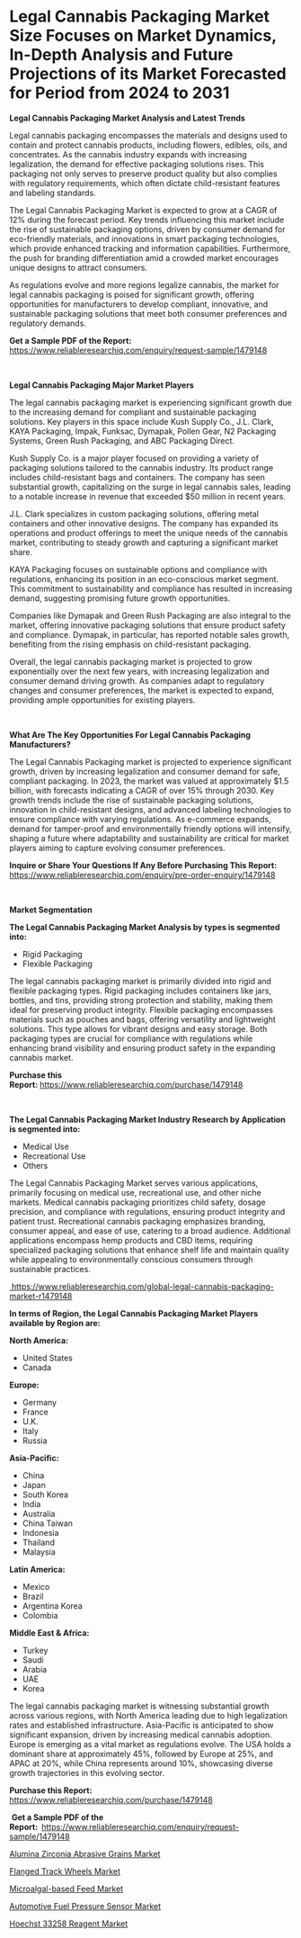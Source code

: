 <p><h1>Legal Cannabis Packaging Market Size Focuses on Market Dynamics, In-Depth Analysis and Future Projections of its Market Forecasted for Period from 2024 to 2031</h1></p><p><strong>Legal Cannabis Packaging Market Analysis and Latest Trends</strong></p>
<p><p>Legal cannabis packaging encompasses the materials and designs used to contain and protect cannabis products, including flowers, edibles, oils, and concentrates. As the cannabis industry expands with increasing legalization, the demand for effective packaging solutions rises. This packaging not only serves to preserve product quality but also complies with regulatory requirements, which often dictate child-resistant features and labeling standards.</p><p>The Legal Cannabis Packaging Market is expected to grow at a CAGR of 12% during the forecast period. Key trends influencing this market include the rise of sustainable packaging options, driven by consumer demand for eco-friendly materials, and innovations in smart packaging technologies, which provide enhanced tracking and information capabilities. Furthermore, the push for branding differentiation amid a crowded market encourages unique designs to attract consumers. </p><p>As regulations evolve and more regions legalize cannabis, the market for legal cannabis packaging is poised for significant growth, offering opportunities for manufacturers to develop compliant, innovative, and sustainable packaging solutions that meet both consumer preferences and regulatory demands.</p></p>
<p><strong>Get a Sample PDF of the Report:&nbsp;</strong> <a href="https://www.reliableresearchiq.com/enquiry/request-sample/1479148?utm_campaign=101&utm_medium=2&utm_source=Github&utm_content=ia&utm_term=28092024&utm_id=legal-cannabis-packaging">https://www.reliableresearchiq.com/enquiry/request-sample/1479148</a></p>
<p>&nbsp;</p>
<p><strong>Legal Cannabis Packaging Major Market Players</strong></p>
<p><p>The legal cannabis packaging market is experiencing significant growth due to the increasing demand for compliant and sustainable packaging solutions. Key players in this space include Kush Supply Co., J.L. Clark, KAYA Packaging, Impak, Funksac, Dymapak, Pollen Gear, N2 Packaging Systems, Green Rush Packaging, and ABC Packaging Direct.</p><p>Kush Supply Co. is a major player focused on providing a variety of packaging solutions tailored to the cannabis industry. Its product range includes child-resistant bags and containers. The company has seen substantial growth, capitalizing on the surge in legal cannabis sales, leading to a notable increase in revenue that exceeded $50 million in recent years.</p><p>J.L. Clark specializes in custom packaging solutions, offering metal containers and other innovative designs. The company has expanded its operations and product offerings to meet the unique needs of the cannabis market, contributing to steady growth and capturing a significant market share.</p><p>KAYA Packaging focuses on sustainable options and compliance with regulations, enhancing its position in an eco-conscious market segment. This commitment to sustainability and compliance has resulted in increasing demand, suggesting promising future growth opportunities.</p><p>Companies like Dymapak and Green Rush Packaging are also integral to the market, offering innovative packaging solutions that ensure product safety and compliance. Dymapak, in particular, has reported notable sales growth, benefiting from the rising emphasis on child-resistant packaging.</p><p>Overall, the legal cannabis packaging market is projected to grow exponentially over the next few years, with increasing legalization and consumer demand driving growth. As companies adapt to regulatory changes and consumer preferences, the market is expected to expand, providing ample opportunities for existing players.</p></p>
<p>&nbsp;</p>
<p><strong>What Are The Key Opportunities For Legal Cannabis Packaging Manufacturers?</strong></p>
<p><p>The Legal Cannabis Packaging market is projected to experience significant growth, driven by increasing legalization and consumer demand for safe, compliant packaging. In 2023, the market was valued at approximately $1.5 billion, with forecasts indicating a CAGR of over 15% through 2030. Key growth trends include the rise of sustainable packaging solutions, innovation in child-resistant designs, and advanced labeling technologies to ensure compliance with varying regulations. As e-commerce expands, demand for tamper-proof and environmentally friendly options will intensify, shaping a future where adaptability and sustainability are critical for market players aiming to capture evolving consumer preferences.</p></p>
<p><strong>Inquire or Share Your Questions If Any Before Purchasing This Report:</strong> <a href="https://www.reliableresearchiq.com/enquiry/pre-order-enquiry/1479148?utm_campaign=101&utm_medium=2&utm_source=Github&utm_content=ia&utm_term=28092024&utm_id=legal-cannabis-packaging">https://www.reliableresearchiq.com/enquiry/pre-order-enquiry/1479148</a></p>
<p>&nbsp;</p>
<p><strong>Market Segmentation</strong></p>
<p><strong>The Legal Cannabis Packaging Market Analysis by types is segmented into:</strong></p>
<p><ul><li>Rigid Packaging</li><li>Flexible Packaging</li></ul></p>
<p><p>The legal cannabis packaging market is primarily divided into rigid and flexible packaging types. Rigid packaging includes containers like jars, bottles, and tins, providing strong protection and stability, making them ideal for preserving product integrity. Flexible packaging encompasses materials such as pouches and bags, offering versatility and lightweight solutions. This type allows for vibrant designs and easy storage. Both packaging types are crucial for compliance with regulations while enhancing brand visibility and ensuring product safety in the expanding cannabis market.</p></p>
<p><strong>Purchase this Report:&nbsp;</strong><a href="https://www.reliableresearchiq.com/purchase/1479148?utm_campaign=101&utm_medium=2&utm_source=Github&utm_content=ia&utm_term=28092024&utm_id=legal-cannabis-packaging">https://www.reliableresearchiq.com/purchase/1479148</a></p>
<p>&nbsp;</p>
<p><strong>The Legal Cannabis Packaging Market Industry Research by Application is segmented into:</strong></p>
<p><ul><li>Medical Use</li><li>Recreational Use</li><li>Others</li></ul></p>
<p><p>The Legal Cannabis Packaging Market serves various applications, primarily focusing on medical use, recreational use, and other niche markets. Medical cannabis packaging prioritizes child safety, dosage precision, and compliance with regulations, ensuring product integrity and patient trust. Recreational cannabis packaging emphasizes branding, consumer appeal, and ease of use, catering to a broad audience. Additional applications encompass hemp products and CBD items, requiring specialized packaging solutions that enhance shelf life and maintain quality while appealing to environmentally conscious consumers through sustainable practices.</p></p>
<p><a href="https://www.reliableresearchiq.com/global-legal-cannabis-packaging-market-r1479148?utm_campaign=101&utm_medium=2&utm_source=Github&utm_content=ia&utm_term=28092024&utm_id=legal-cannabis-packaging">&nbsp;https://www.reliableresearchiq.com/global-legal-cannabis-packaging-market-r1479148</a></p>
<p><strong>In terms of Region, the Legal Cannabis Packaging Market Players available by Region are:</strong></p>
<p>
    <p> <strong> North America: </strong>
        <ul>
            <li>United States</li>
            <li>Canada</li>
        </ul>
        </p> 
    <p> <strong> Europe: </strong>
        <ul>
            <li>Germany</li>
            <li>France</li>
            <li>U.K.</li>
            <li>Italy</li>
            <li>Russia</li>
        </ul>
        </p> 
    <p> <strong> Asia-Pacific: </strong>
        <ul>
            <li>China</li>
            <li>Japan</li>
            <li>South Korea</li>
            <li>India</li>
            <li>Australia</li>
            <li>China Taiwan</li>
            <li>Indonesia</li>
            <li>Thailand</li>
            <li>Malaysia</li>
        </ul>
        </p> 
    <p> <strong> Latin America: </strong>
        <ul>
            <li>Mexico</li>
            <li>Brazil</li>
            <li>Argentina Korea</li>
            <li>Colombia</li>
        </ul>
        </p> 
    <p> <strong> Middle East & Africa: </strong>
        <ul>
            <li>Turkey</li>
            <li>Saudi</li>
            <li>Arabia</li>
            <li>UAE</li>
            <li>Korea</li>
        </ul>
    </p>
    </p>
<p><p>The legal cannabis packaging market is witnessing substantial growth across various regions, with North America leading due to high legalization rates and established infrastructure. Asia-Pacific is anticipated to show significant expansion, driven by increasing medical cannabis adoption. Europe is emerging as a vital market as regulations evolve. The USA holds a dominant share at approximately 45%, followed by Europe at 25%, and APAC at 20%, while China represents around 10%, showcasing diverse growth trajectories in this evolving sector.</p></p>
<p><strong>Purchase this Report: </strong><a href="https://www.reliableresearchiq.com/purchase/1479148?utm_campaign=101&utm_medium=2&utm_source=Github&utm_content=ia&utm_term=28092024&utm_id=legal-cannabis-packaging">https://www.reliableresearchiq.com/purchase/1479148</a></p>
<p>&nbsp;<strong>Get a Sample PDF of the Report:&nbsp;&nbsp;</strong><a href="https://www.reliableresearchiq.com/enquiry/request-sample/1479148?utm_campaign=101&utm_medium=2&utm_source=Github&utm_content=ia&utm_term=28092024&utm_id=legal-cannabis-packaging">https://www.reliableresearchiq.com/enquiry/request-sample/1479148</a></p>
<p><strong></strong></p>
<p><p><a href="https://github.com/irishfasticzg0/Market-Research-Report-List-1/blob/main/alumina-zirconia-abrasive-grains-market.md?utm_campaign=101&utm_medium=2&utm_source=Github&utm_content=ia&utm_term=28092024&utm_id=legal-cannabis-packaging">Alumina Zirconia Abrasive Grains Market</a></p><p><a href="https://www.linkedin.com/pulse/flanged-track-wheels-market-size-growing-cagr-52-report-covers-kipze?trackingId=oHkLnwqyTwSG6ofO8aFOWA%3D%3D&utm_campaign=101&utm_medium=2&utm_source=Github&utm_content=ia&utm_term=28092024&utm_id=legal-cannabis-packaging">Flanged Track Wheels Market</a></p><p><a href="https://github.com/Armeladukagjini693/Market-Research-Report-List-1/blob/main/microalgal-based-feed-market.md?utm_campaign=101&utm_medium=2&utm_source=Github&utm_content=ia&utm_term=28092024&utm_id=legal-cannabis-packaging">Microalgal-based Feed Market</a></p><p><a href="https://www.linkedin.com/pulse/global-automotive-fuel-pressure-sensor-industry-research-report-tdg8e?trackingId=j%2FKCC1e5SHeEnmh4TbkAtg%3D%3D&utm_campaign=101&utm_medium=2&utm_source=Github&utm_content=ia&utm_term=28092024&utm_id=legal-cannabis-packaging">Automotive Fuel Pressure Sensor Market</a></p><p><a href="https://issuu.com/reportprime-2/docs/hoechst-33258-reagent-market-size-2_6c15e0b7b09636?utm_campaign=101&utm_medium=2&utm_source=Github&utm_content=ia&utm_term=28092024&utm_id=legal-cannabis-packaging">Hoechst 33258 Reagent Market</a></p></p>
